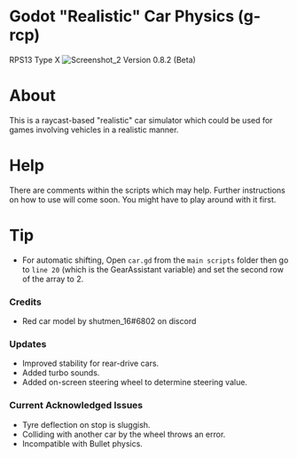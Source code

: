# Godot "Realistic" Car Physics (g-rcp)
RPS13 Type X
![Screenshot_2](https://user-images.githubusercontent.com/88580430/129445630-997a694e-ca3c-4e36-ad40-05776b02b415.png) Version 0.8.2 (Beta)
# About
This is a raycast-based "realistic" car simulator which could be used for games involving vehicles in a realistic manner.

# Help
There are comments within the scripts which may help. Further instructions on how to use will come soon. You might have to play around with it first.

# Tip
* For automatic shifting, Open ```car.gd``` from the ```main scripts``` folder then go to ```line 20``` (which is the GearAssistant variable) and set the second row of the array to 2.

### Credits
* Red car model by shutmen_16#6802 on discord

### Updates
* Improved stability for rear-drive cars.
* Added turbo sounds.
* Added on-screen steering wheel to determine steering value.

### Current Acknowledged Issues
* Tyre deflection on stop is sluggish.
* Colliding with another car by the wheel throws an error.
* Incompatible with Bullet physics.
